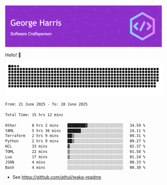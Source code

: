 ![img](./assets/github-header.png)

Hello! :wave:

<div align="center">
  <img  src="https://raw.githubusercontent.com/1999AZZAR/1999AZZAR/readme/resources/grid-snake.svg" alt="snake" />
</div>

<!--START_SECTION:waka-->

```txt
From: 21 June 2025 - To: 28 June 2025

Total Time: 15 hrs 12 mins

Other       8 hrs 2 mins    ████████▓░░░░░░░░░░░░░░░░   34.59 %
YAML        5 hrs 36 mins   ██████░░░░░░░░░░░░░░░░░░░   24.11 %
Terraform   2 hrs 9 mins    ██▒░░░░░░░░░░░░░░░░░░░░░░   09.31 %
Python      2 hrs 9 mins    ██▒░░░░░░░░░░░░░░░░░░░░░░   09.27 %
HCL         33 mins         ▓░░░░░░░░░░░░░░░░░░░░░░░░   02.37 %
TOML        22 mins         ▒░░░░░░░░░░░░░░░░░░░░░░░░   01.58 %
Lua         17 mins         ▒░░░░░░░░░░░░░░░░░░░░░░░░   01.24 %
JSON        4 mins          ░░░░░░░░░░░░░░░░░░░░░░░░░   00.33 %
Bash        4 mins          ░░░░░░░░░░░░░░░░░░░░░░░░░   00.30 %
```

<!--END_SECTION:waka-->

- See <https://github.com/athul/waka-readme>
